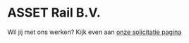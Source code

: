 # ASSET Rail B.V.

Wil jij met ons werken?  Kijk even aan [onze solicitatie pagina](https://www.assetrail.nl/vacatures/)
